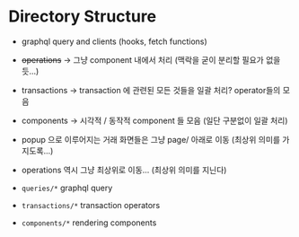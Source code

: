 # Directory Structure

- graphql query and clients (hooks, fetch functions)

- ~~operations~~ -> 그냥 component 내에서 처리 (맥락을 굳이 분리할 필요가 없을듯...)

- transactions -> transaction 에 관련된 모든 것들을 일괄 처리? operator들의 모음

- components -> 시각적 / 동작적 component 들 모음 (일단 구분없이 일괄 처리)

- popup 으로 이루어지는 거래 화면들은 그냥 page/ 아래로 이동 (최상위 의미를 가지도록...)

- operations 역시 그냥 최상위로 이동... (최상위 의미를 지닌다)

- `queries/*` graphql query

- `transactions/*` transaction operators

- `components/*` rendering components
